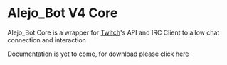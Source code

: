 # Alejo_Bot V4 Core
Alejo_Bot Core is a wrapper for [Twitch](https://twitch.tv)'s API and IRC Client to allow chat connection and interaction

Documentation is yet to come, for download please click [here](https://github.com/Alejo47/Alejo_Bot-V4-Core/raw/master/bin/Debug/Alejo_Bot%20V4%20Core.dll)
